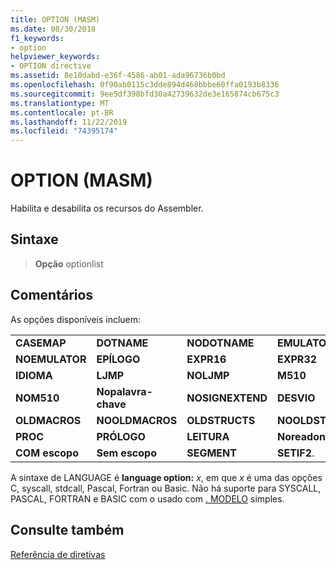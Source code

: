```yaml
---
title: OPTION (MASM)
ms.date: 08/30/2018
f1_keywords:
- option
helpviewer_keywords:
- OPTION directive
ms.assetid: 8e10dabd-e36f-4586-ab01-ada96736b0bd
ms.openlocfilehash: 0f90ab0115c3dde894d468bbbe60ffa0193b8336
ms.sourcegitcommit: 9ee5df398bfd30a42739632de3e165874cb675c3
ms.translationtype: MT
ms.contentlocale: pt-BR
ms.lasthandoff: 11/22/2019
ms.locfileid: "74395174"
---
```

# <a name="option-masm"></a>OPTION (MASM)

Habilita e desabilita os recursos do Assembler.

## <a name="syntax"></a>Sintaxe

> **Opção** optionlist

## <a name="remarks"></a>Comentários

As opções disponíveis incluem:

|||||
|-|-|-|-|
|**CASEMAP**|**DOTNAME**|**NODOTNAME**|**EMULATOR**|
|**NOEMULATOR**|**EPÍLOGO**|**EXPR16**|**EXPR32**|
|**IDIOMA**|**LJMP**|**NOLJMP**|**M510**|
|**NOM510**|**Nopalavra-chave**|**NOSIGNEXTEND**|**DESVIO**|
|**OLDMACROS**|**NOOLDMACROS**|**OLDSTRUCTS**|**NOOLDSTRUCTS**|
|**PROC**|**PRÓLOGO**|**LEITURA**|**Noreadonly**|
|**COM escopo**|**Sem escopo**|**SEGMENT**|**SETIF2**.|

A sintaxe de LANGUAGE é **language option:** <em>x</em>, em que *x* é uma das opções C, syscall, stdcall, Pascal, Fortran ou Basic.  Não há suporte para SYSCALL, PASCAL, FORTRAN e BASIC com o usado com [. MODELO](../../assembler/masm/dot-model.md) simples.

## <a name="see-also"></a>Consulte também

[Referência de diretivas](directives-reference.md)
